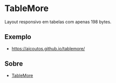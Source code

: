 # TableMore
Layout responsivo em tabelas com apenas 198 bytes.

## Exemplo
- https://aicoutos.github.io/tablemore/

## Sobre
- [TableMore](https://aicoutos.wordpress.com/2017/11/20/tablemore/)
